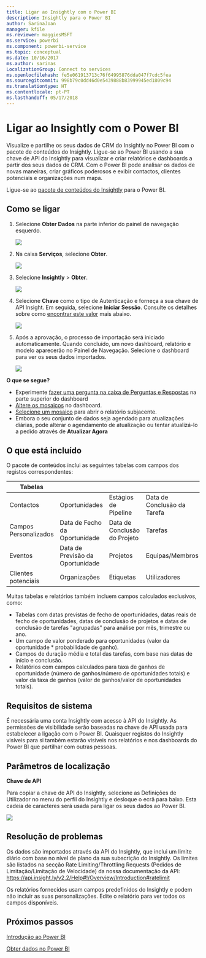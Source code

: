 ```yaml
---
title: Ligar ao Insightly com o Power BI
description: Insightly para o Power BI
author: SarinaJoan
manager: kfile
ms.reviewer: maggiesMSFT
ms.service: powerbi
ms.component: powerbi-service
ms.topic: conceptual
ms.date: 10/16/2017
ms.author: sarinas
LocalizationGroup: Connect to services
ms.openlocfilehash: fe5e061913713c76f64995876dda047f7cdc5fea
ms.sourcegitcommit: 998b79c0dd46d0e5439888b83999945ed1809c94
ms.translationtype: HT
ms.contentlocale: pt-PT
ms.lasthandoff: 05/17/2018
---
```

# <a name="connect-to-insightly-with-power-bi"></a>Ligar ao Insightly com o Power BI
Visualize e partilhe os seus dados de CRM do Insightly no Power BI com o pacote de conteúdos do Insightly. Ligue-se ao Power BI usando a sua chave de API do Insightly para visualizar e criar relatórios e dashboards a partir dos seus dados de CRM. Com o Power BI pode analisar os dados de novas maneiras, criar gráficos poderosos e exibir contactos, clientes potenciais e organizações num mapa.

Ligue-se ao [pacote de conteúdos do Insightly](https://app.powerbi.com/getdata/services/insightly) para o Power BI.

## <a name="how-to-connect"></a>Como se ligar
1. Selecione **Obter Dados** na parte inferior do painel de navegação esquerdo.
   
   ![](media/service-connect-to-insightly/getdata.png)
2. Na caixa **Serviços**, selecione **Obter**.
   
   ![](media/service-connect-to-insightly/services.png)
3. Selecione **Insightly** \>  **Obter**.
   
   ![](media/service-connect-to-insightly/insightly.png)
4. Selecione **Chave** como o tipo de Autenticação e forneça a sua chave de API Insight. Em seguida, selecione **Iniciar Sessão**. Consulte os detalhes sobre como [encontrar este valor](#FindingParams) mais abaixo.
   
   ![](media/service-connect-to-insightly/creds.png)
5. Após a aprovação, o processo de importação será iniciado automaticamente. Quando concluído, um novo dashboard, relatório e modelo aparecerão no Painel de Navegação. Selecione o dashboard para ver os seus dados importados.
   
     ![](media/service-connect-to-insightly/dashboard.png)

**O que se segue?**

* Experimente [fazer uma pergunta na caixa de Perguntas e Respostas](power-bi-q-and-a.md) na parte superior do dashboard
* [Altere os mosaicos](service-dashboard-edit-tile.md) no dashboard.
* [Selecione um mosaico](service-dashboard-tiles.md) para abrir o relatório subjacente.
* Embora o seu conjunto de dados seja agendado para atualizações diárias, pode alterar o agendamento de atualização ou tentar atualizá-lo a pedido através de **Atualizar Agora**

## <a name="whats-included"></a>O que está incluído
O pacote de conteúdos inclui as seguintes tabelas com campos dos registos correspondentes:

| Tabelas |  |  |  |
| --- | --- | --- | --- |
| Contactos |Oportunidades |Estágios de Pipeline |Data de Conclusão da Tarefa |
| Campos Personalizados |Data de Fecho da Oportunidade |Data de Conclusão do Projeto |Tarefas |
| Eventos |Data de Previsão da Oportunidade |Projetos |Equipas/Membros |
| Clientes potenciais |Organizações |Etiquetas |Utilizadores |

Muitas tabelas e relatórios também incluem campos calculados exclusivos, como:  

* Tabelas com datas previstas de fecho de oportunidades, datas reais de fecho de oportunidades, datas de conclusão de projetos e datas de conclusão de tarefas "agrupadas" para análise por mês, trimestre ou ano.  
* Um campo de valor ponderado para oportunidades (valor da oportunidade * probabilidade de ganho).  
* Campos de duração média e total das tarefas, com base nas datas de início e conclusão.  
* Relatórios com campos calculados para taxa de ganhos de oportunidade (número de ganhos/número de oportunidades totais) e valor da taxa de ganhos (valor de ganhos/valor de oportunidades totais).  

## <a name="system-requirements"></a>Requisitos de sistema
É necessária uma conta Insightly com acesso à API do Insightly. As permissões de visibilidade serão baseadas na chave de API usada para estabelecer a ligação com o Power BI. Quaisquer registos do Insightly visíveis para si também estarão visíveis nos relatórios e nos dashboards do Power BI que partilhar com outras pessoas.

<a name="FindingParams"></a>

## <a name="finding-parameters"></a>Parâmetros de localização
**Chave de API**

Para copiar a chave de API do Insightly, selecione as Definições de Utilizador no menu do perfil do Insightly e desloque o ecrã para baixo. Esta cadeia de caracteres será usada para ligar os seus dados ao Power BI.

![](media/service-connect-to-insightly/findapi.png)

## <a name="troubleshooting"></a>Resolução de problemas
Os dados são importados através da API do Insightly, que inclui um limite diário com base no nível de plano da sua subscrição do Insightly. Os limites são listados na secção Rate Limiting/Throttling Requests (Pedidos de Limitação/Limitação de Velocidade) da nossa documentação da API: https://api.insight.ly/v2.2/Help#!/Overview/Introduction#ratelimit

Os relatórios fornecidos usam campos predefinidos do Insightly e podem não incluir as suas personalizações. Edite o relatório para ver todos os campos disponíveis.

## <a name="next-steps"></a>Próximos passos
[Introdução ao Power BI](service-get-started.md)

[Obter dados no Power BI](service-get-data.md)

